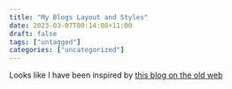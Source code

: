 ```yaml
---
title: "My Blogs Layout and Styles"
date: 2023-03-07T00:14:08+11:00
draft: false
tags: ["untagged"]
categories: ["uncategorized"]
---
```


Looks like I have been inspired by [this blog on the old web](https://localghost.dev/blog/building-a-website-like-it-s-1999-in-2022/)